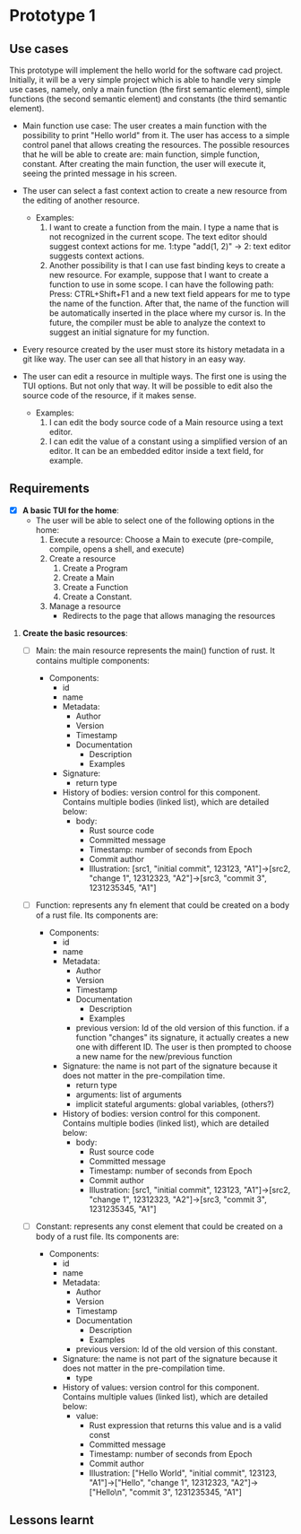 # Prototype 1
## Use cases
This prototype will implement the hello world for the software cad project.
Initially, it will be a very simple project which is able to handle very simple
use cases, namely, only a main function (the first semantic element), simple
functions (the second semantic element) and constants (the third semantic element).

- Main function use case: The user creates a main function with the possibility
to print "Hello world" from it. The user has access to a simple control panel that
allows creating the resources. The possible resources that he will be able to create
are: main function, simple function, constant. After creating the main function, 
the user will execute it, seeing the printed message in his screen.

- The user can select a fast context action to create a new resource from the editing
of another resource.
    - Examples:
        1. I want to create a function from the main. I type a name that is not
        recognized in the current scope. The text editor should suggest context 
        actions for me. 
        1:type "add(1, 2)" -> 2: text editor suggests context actions.
        1. Another possibility is that I can use fast binding keys to create a new resource.
        For example, suppose that I want to create a function to use in some scope.
        I can have the following path: Press: CTRL+Shift+F1 and a new text field appears
        for me to type the name of the function. After that, the name of the function will
        be automatically inserted in the place where my cursor is. In the future, 
        the compiler must be able to analyze the context to suggest an initial signature
        for my function.

- Every resource created by the user must store its history metadata in a git like
way. The user can see all that history in an easy way.

- The user can edit a resource in multiple ways. The first one is using the TUI
options. But not only that way. It will be possible to edit also the source code
of the resource, if it makes sense. 
    - Examples:
        1. I can edit the body source code of a Main resource using a text editor.
        1. I can edit the value of a constant using a simplified version of an editor.
        It can be an embedded editor inside a text field, for example.

## Requirements

- [X] **A basic TUI for the home**: 
    - The user will be able to select one of the following options in the home:
        1. Execute a resource: Choose a Main to execute (pre-compile, compile, opens a shell, and execute)
        1. Create a resource
            1. Create a Program
            1. Create a Main
            1. Create a Function
            1. Create a Constant.
        1. Manage a resource
            - Redirects to the page that allows managing the resources
1. **Create the basic resources**:
    - [ ] Main: the main resource represents the main() function of rust. It contains multiple components:
        - Components:
            - id
            - name
            - Metadata:
                - Author
                - Version
                - Timestamp
                - Documentation
                    - Description
                    - Examples
            - Signature:
                - return type
            - History of bodies: version control for this component. Contains 
            multiple bodies (linked list), which are detailed below:
                - body: 
                    - Rust source code
                    - Committed message
                    - Timestamp: number of seconds from Epoch 
                    - Commit author
                    - Illustration: [src1, "initial commit", 123123, "A1"]->[src2, "change 1", 12312323, "A2"]->[src3, "commit 3", 1231235345, "A1"]
    - [ ] Function: represents any fn element that could be created on a body of a
    rust file. Its components are:
        - Components:
            - id
            <!-- this is only for user experience purpose. Instead of identifying a programming element by its "pretty name", the id could be used.  -->
            - name 
            - Metadata:
                - Author
                - Version
                - Timestamp
                - Documentation
                    - Description
                    - Examples
                - previous version: Id of the old version of this function. if a
                function "changes" its signature, it actually creates a new one 
                with different ID. The user is then prompted to choose a new
                name for the new/previous function 
            - Signature: the name is not part of the signature because it does not
            matter in the pre-compilation time.
                - return type
                - arguments: list of arguments
                - implicit stateful arguments: global variables, (others?)
            - History of bodies: version control for this component. Contains 
            multiple bodies (linked list), which are detailed below:
                - body: 
                    - Rust source code
                    - Committed message
                    - Timestamp: number of seconds from Epoch 
                    - Commit author
                    - Illustration: [src1, "initial commit", 123123, "A1"]->[src2, "change 1", 12312323, "A2"]->[src3, "commit 3", 1231235345, "A1"]

    - [ ] Constant: represents any const element that could be created on a body of a
    rust file. Its components are:
        - Components:
            - id
            <!-- this is only for user experience purpose. Instead of identifying a programming element by its "pretty name", the id could be used.  -->
            - name 
            - Metadata:
                - Author
                - Version
                - Timestamp
                - Documentation
                    - Description
                    - Examples
                - previous version: Id of the old version of this constant. 
            - Signature: the name is not part of the signature because it does not
            matter in the pre-compilation time.
                - type
            - History of values: version control for this component. Contains 
            multiple values (linked list), which are detailed below:
                - value: 
                    - Rust expression that returns this value and is a valid const
                    - Committed message
                    - Timestamp: number of seconds from Epoch 
                    - Commit author
                    - Illustration: ["Hello World", "initial commit", 123123, "A1"]->["Hello", "change 1", 12312323, "A2"]->["Hello\n", "commit 3", 1231235345, "A1"]


## Lessons learnt


